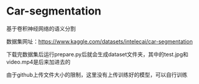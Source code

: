 # Car-segmentation
基于卷积神经网络的语义分割

数据集网址：https://www.kaggle.com/datasets/intelecai/car-segmentation

下载完数据集后运行prepare.py后就会生成dataset文件夹，其中的test.jpg和video.mp4是后来加进去的

由于github上传文件大小的限制，这里没有上传训练好的模型，可以自行训练
